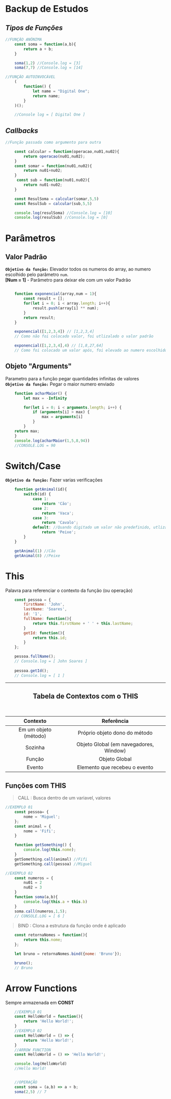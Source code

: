 # Backup de Estudos 


## *Tipos de Funções*

```javascript
//FUNÇÃO ANÔNIMA
    const soma = function(a,b){
        return a + b;
    }

    soma(1,2) //Console.log = [3]
    soma(7,7) //Console.log = [14]
```

```javascript
//FUNÇÃO AUTOINVOCÁVEL
    (
        function() {
            let name = "Digital One";
            return name;
        }
    )();

    //Console log = [ Digital One ] 
```

## *Callbacks*
```javascript
//Função passada como argumento para outra

    const calcular = function(operacao,nu01,nu02){
        return operacao(nu01,nu02);
    } 
    const somar = function(nu01,nu02){
        return nu01+nu02;
    }
     const sub = function(nu01,nu02){
        return nu01-nu02;
    }

    const ResulSoma = calcular(somar,5,5) 
    const ResulSub = calcular(sub,5,5)

    console.log(resulSoma) //Console.log = [10]
    console.log(resulSub) //Console.log = [0]
```

# Parâmetros
## Valor Padrão

**`Objetivo da função:`** Elevador todos os numeros do array, ao numero escolhido pelo parâmetro `num`.<BR>
**[Num = 1]** - Parâmetro para deixar ele com um valor Padrão 
```javascript

    function exponencial(array,num = 1){
        const result = [];
        for(let i = 0; i < array.length; i++){
            result.push(array[i] ** num);
        }
        return result;
    }

    exponencial([1,2,3,4]) // [1,2,3,4]
    // Como não foi colocado valor, foi utlizalado o valor padrão

    exponencial([1,2,3,4],4) // [1,8,27,64]
    // Como foi colocado um valor após, foi elevado ao numero escolhido
```

## Objeto "Arguments"
Parametro para a função pegar quantidades infinitas de valores<br>
**`Objetivo da função:`** Pegar o maior numero enviado

```javascript
    function acharMaior() {
        let max = -Infinity

        for(let i = 0; i < arguments.length; i++) {
            if (arguments[i] > max) {
                max = arguments[i]
            }
        }
    return max;
    }
    console.log(acharMaior(1,5,8,94))
    //CONSOLE.LOG = 90
```

# Switch/Case
**`Objetivo da função:`** Fazer varias verificações
```javascript
    function getAnimal(id){
        switch(id) {
            case 1:
                return 'Cão';
            case 2:
                return 'Vaca';
            case 3:
                return 'Cavalo';
            default: //Quando digitado um valor não predefinido, utliza-se o valor padrão.
                return 'Peixe';
        }
    }

    getAnimal(1) //Cão
    getAnimal(8) //Peixe
```
# This
Palavra para referenciar o contexto da função (ou operação)
```javascript
    const pessoa = {
        firstName: 'John',
        lastName: 'Soares',
        id: '1',
        fullName: function(){
            return this.firstName + ' ' + this.lastName;
        }
        getId: function(){
            return this.id;
        }
    };

    pessoa.fullName();
    // Console.log = [ John Soares ]
    
    pessoa.getId();
    // Console.log = [ 1 ]
```
<hr>
<div align="center">

## Tabela de Contextos com o THIS

<br>

**Contexto** | **Referência** 
:-------:| :-----: 
Em um objeto (método) | Próprio objeto dono do método
Sozinha| Objeto Global (em navegadores, Window)
Função | Objeto Global
Evento| Elemento que recebeu o evento

</div>

## Funções com THIS


>CALL : Busca dentro de um variavel, valores
```javascript
//EXEMPLO 01
    const pessoa= {
        nome = 'Miguel';
    };
    const animal = {
        nome = 'Fifi';
    }

    function getSomething() {
        console.log(this.nome);
    }
    getSomething.call(animal) //Fifi
    getSomething.call(pessoa) //Miguel

//EXEMPLO 02
    const numeros = {
        nu01 = 2
        nu02 = 3
    }
    function soma(a,b){
        console.log(this.a + this.b)
    }
    soma.call(numeros,1,5);
    // CONSOLE.LOG = [ 6 ]
```
>BIND : Clona a estrutura da função onde é aplicado 
```javascript
    const retornaNomes = function(){
        return this.nome;
    };

    let bruno = retornaNomes.bind({nome: 'Bruno'});

    bruno();
    // Bruno
```

# Arrow Functions
Sempre armazenada em **CONST**
```javascript
    //EXEMPLO 01
    const HelloWorld = function(){
        return 'Hello World!';
    }
    //EXEMPLO 02
    const HelloWorld = () => {
        return 'Hello World!';
    }
    //ARROW FUNCTION
    const HelloWorld = () => 'Hello World!';

    console.log(HelloWorld)
    //Hello World!


    //OPERAÇÃO
    const soma = (a,b) => a + b;
    soma(2,5) // 7
```